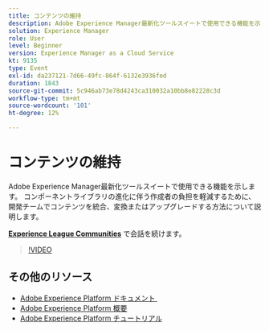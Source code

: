 ```yaml
---
title: コンテンツの維持
description: Adobe Experience Manager最新化ツールスイートで使用できる機能を示します。 コンポーネントライブラリの進化に伴う作成者の負担を軽減するために、開発チームでコンテンツを統合、変換またはアップグレードする方法について説明します。
solution: Experience Manager
role: User
level: Beginner
version: Experience Manager as a Cloud Service
kt: 9135
type: Event
exl-id: da237121-7d66-49fc-864f-6132e3936fed
duration: 1843
source-git-commit: 5c946ab73e78d4243ca310032a10bb8e82228c3d
workflow-type: tm+mt
source-wordcount: '101'
ht-degree: 12%

---
```


# コンテンツの維持

Adobe Experience Manager最新化ツールスイートで使用できる機能を示します。 コンポーネントライブラリの進化に伴う作成者の負担を軽減するために、開発チームでコンテンツを統合、変換またはアップグレードする方法について説明します。

**[Experience League Communities](https://adobe.ly/3zJuUBH)** で会話を続けます。

>[!VIDEO](https://video.tv.adobe.com/v/337577/?quality=12&learn=on&hidetitle=true)

## その他のリソース

- [Adobe Experience Platform ドキュメント &#x200B;](https://experienceleague.adobe.com/docs/experience-platform.html?lang=ja)
- [Adobe Experience Platform 概要](https://experienceleague.adobe.com/docs/experience-platform/landing/home.html?lang=ja)
- [Adobe Experience Platform チュートリアル](https://experienceleague.adobe.com/docs/platform-learn/tutorials/overview.html?lang=ja)
